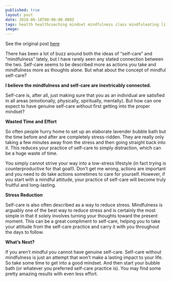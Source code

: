```yaml
---
published: true
layout: post
date: 2018-06-18T00:00:00.000Z
tags: health healthcoaching mindset mindfulness class mindfuleating lifecoaching naturalmovement life stress stressmanagement lifestyle coaching food self-improvement exercise diet nutrition chekcoach chekinstitute goals
image: 
---
```


See the original post [here](https://www.pittsburghfitnessproject.com/mindful-self-care/)

There has been a lot of buzz around both the ideas of “self-care” and “mindfulness” lately, but I have rarely seen any stated connection between the two. Self-care seems to be described more as actions you take and mindfulness more as thoughts alone. But what about the concept of mindful self-care?


**I believe the mindfulness and self-care are inextricably connected.**

Self-care is, after all, just making sure that you as an individual are satisfied in all areas (emotionally, physically, spiritually, mentally). But how can one expect to have genuine self-care without first getting into the proper mindset?

**Wasted Time and Effort**

So often people hurry home to set up an elaborate lavender bubble bath but the time before and after are completely stress-ridden. They are really only taking a few minutes away from the stress and then going straight back into it. This reduces your practice of self-care to simply distraction, which can be a huge waste of time.

You simply cannot strive your way into a low-stress lifestyle (in fact trying is counterproductive for that goal!). Don’t get me wrong, actions are important and you need to do take actions sometimes to care for yourself. However, if you start with a mindful attitude, your practice of self-care will become truly fruitful and long-lasting.

**Stress Reduction**

Self-care is also often described as a way to reduce stress.  Mindfulness is arguably one of the best way to reduce stress and is certainly the most simple in that it solely involves turning your thoughts toward the present moment. This can be a great compliment to self-care, helping you to take your attitude from the self-care practice and carry it with you throughout the days to follow.

**What’s Next?**

If you aren’t mindful you cannot have genuine self-care. Self-care without mindfulness is just an attempt that won’t make a lasting impact to your life. So take some time to get into a good mindset. And then start your bubble bath (or whatever you preferred self-care practice is). You may find some pretty amazing results with even less effort.
